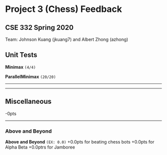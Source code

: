 # Project 3 (Chess) Feedback #
## CSE 332 Spring 2020 ##

Team: Johnson Kuang (jkuang7) and Albert Zhong (azhong)
<br>

## Unit Tests ##


**Minimax** `(4/4)` 

**ParallelMinimax** `(20/20)`



--------


 

--------

## Miscellaneous ##

-0pts 



--------

### Above and Beyond ###

**Above and Beyond**
`(EX: 0.0)`
+0.0pts for beating chess bots
+0.0pts for Alpha Beta
+0.0ptrs for Jamboree
